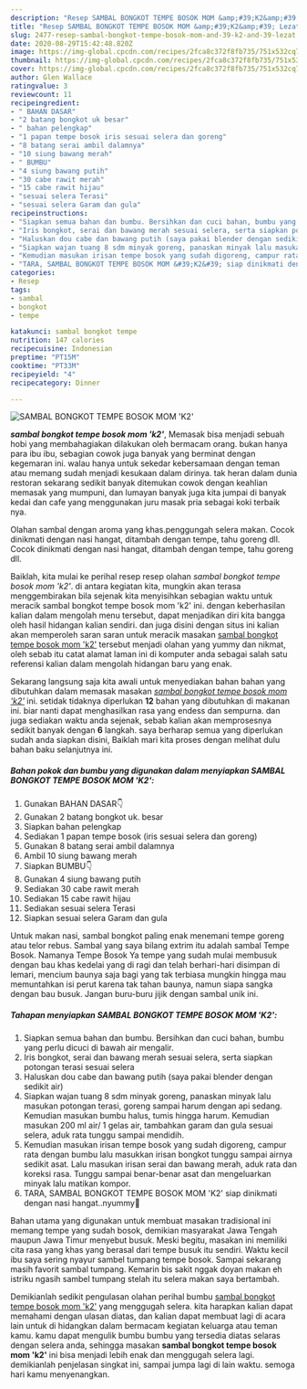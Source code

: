 ```yaml
---
description: "Resep SAMBAL BONGKOT TEMPE BOSOK MOM &amp;#39;K2&amp;#39; Lezat"
title: "Resep SAMBAL BONGKOT TEMPE BOSOK MOM &amp;#39;K2&amp;#39; Lezat"
slug: 2477-resep-sambal-bongkot-tempe-bosok-mom-and-39-k2-and-39-lezat
date: 2020-08-29T15:42:48.820Z
image: https://img-global.cpcdn.com/recipes/2fca8c372f8fb735/751x532cq70/sambal-bongkot-tempe-bosok-mom-k2-foto-resep-utama.jpg
thumbnail: https://img-global.cpcdn.com/recipes/2fca8c372f8fb735/751x532cq70/sambal-bongkot-tempe-bosok-mom-k2-foto-resep-utama.jpg
cover: https://img-global.cpcdn.com/recipes/2fca8c372f8fb735/751x532cq70/sambal-bongkot-tempe-bosok-mom-k2-foto-resep-utama.jpg
author: Glen Wallace
ratingvalue: 3
reviewcount: 11
recipeingredient:
- " BAHAN DASAR"
- "2 batang bongkot uk besar"
- " bahan pelengkap"
- "1 papan tempe bosok iris sesuai selera dan goreng"
- "8 batang serai ambil dalamnya"
- "10 siung bawang merah"
- " BUMBU"
- "4 siung bawang putih"
- "30 cabe rawit merah"
- "15 cabe rawit hijau"
- "sesuai selera Terasi"
- "sesuai selera Garam dan gula"
recipeinstructions:
- "Siapkan semua bahan dan bumbu. Bersihkan dan cuci bahan, bumbu yang perlu dicuci di bawah air mengalir."
- "Iris bongkot, serai dan bawang merah sesuai selera, serta siapkan potongan terasi sesuai selera"
- "Haluskan dou cabe dan bawang putih (saya pakai blender dengan sedikit air)"
- "Siapkan wajan tuang 8 sdm minyak goreng, panaskan minyak lalu masukan potongan terasi, goreng sampai harum dengan api sedang. Kemudian masukan bumbu halus, tumis hingga harum. Kemudian masukan 200 ml air/ 1 gelas air, tambahkan garam dan gula sesuai selera, aduk rata tunggu sampai mendidih."
- "Kemudian masukan irisan tempe bosok yang sudah digoreng, campur rata dengan bumbu lalu masukkan irisan bongkot tunggu sampai airnya sedikit asat. Lalu masukan irisan serai dan bawang merah, aduk rata dan koreksi rasa. Tunggu sampai benar-benar asat dan mengeluarkan minyak lalu matikan kompor."
- "TARA, SAMBAL BONGKOT TEMPE BOSOK MOM &#39;K2&#39; siap dinikmati dengan nasi hangat..nyummy🤤"
categories:
- Resep
tags:
- sambal
- bongkot
- tempe

katakunci: sambal bongkot tempe 
nutrition: 147 calories
recipecuisine: Indonesian
preptime: "PT15M"
cooktime: "PT33M"
recipeyield: "4"
recipecategory: Dinner

---
```



![SAMBAL BONGKOT TEMPE BOSOK MOM &#39;K2&#39;](https://img-global.cpcdn.com/recipes/2fca8c372f8fb735/751x532cq70/sambal-bongkot-tempe-bosok-mom-k2-foto-resep-utama.jpg)

<b><i>sambal bongkot tempe bosok mom &#39;k2&#39;</i></b>, Memasak bisa menjadi sebuah hobi yang membahagiakan dilakukan oleh bermacam orang. bukan hanya para ibu ibu, sebagian cowok juga banyak yang berminat dengan kegemaran ini. walau hanya untuk sekedar kebersamaan dengan teman atau memang sudah menjadi kesukaan dalam dirinya. tak heran dalam dunia restoran sekarang sedikit banyak ditemukan cowok dengan keahlian memasak yang mumpuni, dan lumayan banyak juga kita jumpai di banyak kedai dan cafe yang menggunakan juru masak pria sebagai koki terbaik nya.

Olahan sambal dengan aroma yang khas.penggungah selera makan. Cocok dinikmati dengan nasi hangat, ditambah dengan tempe, tahu goreng dll. Cocok dinikmati dengan nasi hangat, ditambah dengan tempe, tahu goreng dll.

Baiklah, kita mulai ke perihal resep resep olahan <i>sambal bongkot tempe bosok mom &#39;k2&#39;</i>. di antara kegiatan kita, mungkin akan terasa menggembirakan bila sejenak kita menyisihkan sebagian waktu untuk meracik sambal bongkot tempe bosok mom &#39;k2&#39; ini. dengan keberhasilan kalian dalam mengolah menu tersebut, dapat menjadikan diri kita bangga oleh hasil hidangan kalian sendiri. dan juga disini dengan situs ini kalian akan memperoleh saran saran untuk meracik masakan <u>sambal bongkot tempe bosok mom &#39;k2&#39;</u> tersebut menjadi olahan yang yummy dan nikmat, oleh sebab itu catat alamat laman ini di komputer anda sebagai salah satu referensi kalian dalam mengolah hidangan baru yang enak.


Sekarang langsung saja kita awali untuk menyediakan bahan bahan yang dibutuhkan dalam memasak masakan <u><i>sambal bongkot tempe bosok mom &#39;k2&#39;</i></u> ini. setidak tidaknya diperlukan <b>12</b> bahan yang dibutuhkan di makanan ini. biar nanti dapat menghasilkan rasa yang endess dan sempurna. dan juga sediakan waktu anda sejenak, sebab kalian akan memprosesnya sedikit banyak dengan <b>6</b> langkah. saya berharap semua yang diperlukan sudah anda siapkan disini, Baiklah mari kita proses dengan melihat dulu bahan baku selanjutnya ini.

<!--inarticleads1-->

##### Bahan pokok dan bumbu yang digunakan dalam menyiapkan SAMBAL BONGKOT TEMPE BOSOK MOM &#39;K2&#39;:

1. Gunakan  BAHAN DASAR👇
1. Gunakan 2 batang bongkot uk. besar
1. Siapkan  bahan pelengkap
1. Sediakan 1 papan tempe bosok (iris sesuai selera dan goreng)
1. Gunakan 8 batang serai ambil dalamnya
1. Ambil 10 siung bawang merah
1. Siapkan  BUMBU👇
1. Gunakan 4 siung bawang putih
1. Sediakan 30 cabe rawit merah
1. Sediakan 15 cabe rawit hijau
1. Sediakan sesuai selera Terasi
1. Siapkan sesuai selera Garam dan gula


Untuk makan nasi, sambal bongkot paling enak menemani tempe goreng atau telor rebus. Sambal yang saya bilang extrim itu adalah sambal Tempe Bosok. Namanya Tempe Bosok Ya tempe yang sudah mulai membusuk dengan bau khas kedelai yang di ragi dan telah berhari-hari disimpan di lemari, mencium baunya saja bagi yang tak terbiasa mungkin hingga mau memuntahkan isi perut karena tak tahan baunya, namun siapa sangka dengan bau busuk. Jangan buru-buru jijik dengan sambal unik ini. 

<!--inarticleads2-->

##### Tahapan menyiapkan SAMBAL BONGKOT TEMPE BOSOK MOM &#39;K2&#39;:

1. Siapkan semua bahan dan bumbu. Bersihkan dan cuci bahan, bumbu yang perlu dicuci di bawah air mengalir.
1. Iris bongkot, serai dan bawang merah sesuai selera, serta siapkan potongan terasi sesuai selera
1. Haluskan dou cabe dan bawang putih (saya pakai blender dengan sedikit air)
1. Siapkan wajan tuang 8 sdm minyak goreng, panaskan minyak lalu masukan potongan terasi, goreng sampai harum dengan api sedang. Kemudian masukan bumbu halus, tumis hingga harum. Kemudian masukan 200 ml air/ 1 gelas air, tambahkan garam dan gula sesuai selera, aduk rata tunggu sampai mendidih.
1. Kemudian masukan irisan tempe bosok yang sudah digoreng, campur rata dengan bumbu lalu masukkan irisan bongkot tunggu sampai airnya sedikit asat. Lalu masukan irisan serai dan bawang merah, aduk rata dan koreksi rasa. Tunggu sampai benar-benar asat dan mengeluarkan minyak lalu matikan kompor.
1. TARA, SAMBAL BONGKOT TEMPE BOSOK MOM &#39;K2&#39; siap dinikmati dengan nasi hangat..nyummy🤤


Bahan utama yang digunakan untuk membuat masakan tradisional ini memang tempe yang sudah bosok, demikian masyarakat Jawa Tengah maupun Jawa Timur menyebut busuk. Meski begitu, masakan ini memiliki cita rasa yang khas yang berasal dari tempe busuk itu sendiri. Waktu kecil ibu saya sering nyayur sambel tumpang tempe bosok. Sampai sekarang masih favorit sambal tumpang. Kemarin bis sakit nggak doyan makan eh istriku ngasih sambel tumpang stelah itu selera makan saya bertambah. 

Demikianlah sedikit pengulasan olahan perihal bumbu <u>sambal bongkot tempe bosok mom &#39;k2&#39;</u> yang menggugah selera. kita harapkan kalian dapat memahami dengan ulasan diatas, dan kalian dapat membuat lagi di acara lain untuk di hidangkan dalam bermacam kegiatan keluarga atau teman kamu. kamu dapat mengulik bumbu bumbu yang tersedia diatas selaras dengan selera anda, sehingga masakan <b>sambal bongkot tempe bosok mom &#39;k2&#39;</b> ini bisa menjadi lebih enak dan menggugah selera lagi. demikianlah penjelasan singkat ini, sampai jumpa lagi di lain waktu. semoga hari kamu menyenangkan.
